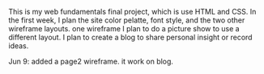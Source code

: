 This is my web fundamentals final project, which is use HTML and CSS.
In the first week, I plan the site color pelatte, font style, and the two other wireframe layouts.
one wireframe I plan to do a picture show to use a different layout.
I plan to create a blog to share personal insight or record ideas.

Jun 9: added a page2 wireframe. it work on blog.

